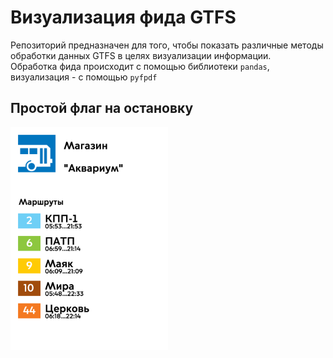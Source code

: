 # Визуализация фида GTFS
Репозиторий предназначен для того, чтобы показать различные методы обработки данных GTFS в целях визуализации информации.  
Обработка фида происходит с помощью библиотеки `pandas`, визуализация - с помощью `pyfpdf`
## Простой флаг на остановку
<img src="https://raw.githubusercontent.com/gammapopolam/gtfs-feed-vis/main/1_Extract-01.png" width=50% height=50%>
